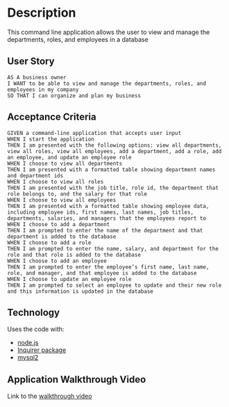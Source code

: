 # Description
This command line application allows the user to view and manage the departments, roles, and employees in a database 

## User Story
```
AS A business owner
I WANT to be able to view and manage the departments, roles, and employees in my company
SO THAT I can organize and plan my business
```

## Acceptance Criteria
```
GIVEN a command-line application that accepts user input
WHEN I start the application
THEN I am presented with the following options: view all departments, view all roles, view all employees, add a department, add a role, add an employee, and update an employee role
WHEN I choose to view all departments
THEN I am presented with a formatted table showing department names and department ids
WHEN I choose to view all roles
THEN I am presented with the job title, role id, the department that role belongs to, and the salary for that role
WHEN I choose to view all employees
THEN I am presented with a formatted table showing employee data, including employee ids, first names, last names, job titles, departments, salaries, and managers that the employees report to
WHEN I choose to add a department
THEN I am prompted to enter the name of the department and that department is added to the database
WHEN I choose to add a role
THEN I am prompted to enter the name, salary, and department for the role and that role is added to the database
WHEN I choose to add an employee
THEN I am prompted to enter the employee’s first name, last name, role, and manager, and that employee is added to the database
WHEN I choose to update an employee role
THEN I am prompted to select an employee to update and their new role and this information is updated in the database
```

## Technology
Uses the code with:
- [node.js](https://nodejs.org/en/download)
- [Inquirer package](https://www.npmjs.com/package/inquirer/v/8.2.4)
- [mysql2](https://www.npmjs.com/package/mysql2)

## Application Walkthrough Video 
Link to the [walkthrough video](https://drive.google.com/file/d/1KkSSvhjeFHZQl6uSmDXiMs6ph6898o3e/view?pli=1)
